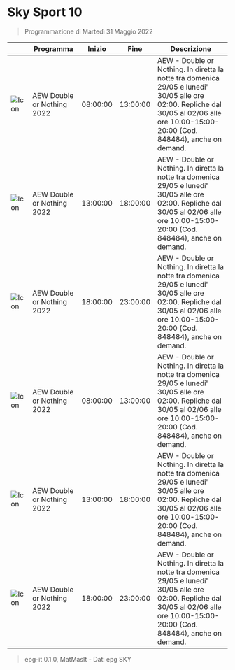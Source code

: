 # Sky Sport 10
> Programmazione di Martedì 31 Maggio 2022

||Programma|Inizio|Fine|Descrizione|
|---|---|---|---|---|
|![Icon](https://guidatv.sky.it/uuid/58085f31-618d-49d6-97dc-42628c7338d7/cover?md5ChecksumParam=f09ca38dc13f5dfb10c4bf26034bff50)|AEW Double or Nothing 2022|08:00:00|13:00:00|AEW - Double or Nothing. In diretta la notte tra domenica 29/05 e lunedi&#039; 30/05 alle ore 02:00. Repliche dal 30/05 al 02/06 alle ore 10:00-15:00-20:00 (Cod. 848484), anche on demand.
|![Icon](https://guidatv.sky.it/uuid/58085f31-618d-49d6-97dc-42628c7338d7/cover?md5ChecksumParam=f09ca38dc13f5dfb10c4bf26034bff50)|AEW Double or Nothing 2022|13:00:00|18:00:00|AEW - Double or Nothing. In diretta la notte tra domenica 29/05 e lunedi&#039; 30/05 alle ore 02:00. Repliche dal 30/05 al 02/06 alle ore 10:00-15:00-20:00 (Cod. 848484), anche on demand.
|![Icon](https://guidatv.sky.it/uuid/58085f31-618d-49d6-97dc-42628c7338d7/cover?md5ChecksumParam=f09ca38dc13f5dfb10c4bf26034bff50)|AEW Double or Nothing 2022|18:00:00|23:00:00|AEW - Double or Nothing. In diretta la notte tra domenica 29/05 e lunedi&#039; 30/05 alle ore 02:00. Repliche dal 30/05 al 02/06 alle ore 10:00-15:00-20:00 (Cod. 848484), anche on demand.
|![Icon](https://guidatv.sky.it/uuid/58085f31-618d-49d6-97dc-42628c7338d7/cover?md5ChecksumParam=f09ca38dc13f5dfb10c4bf26034bff50)|AEW Double or Nothing 2022|08:00:00|13:00:00|AEW - Double or Nothing. In diretta la notte tra domenica 29/05 e lunedi&#039; 30/05 alle ore 02:00. Repliche dal 30/05 al 02/06 alle ore 10:00-15:00-20:00 (Cod. 848484), anche on demand.
|![Icon](https://guidatv.sky.it/uuid/58085f31-618d-49d6-97dc-42628c7338d7/cover?md5ChecksumParam=f09ca38dc13f5dfb10c4bf26034bff50)|AEW Double or Nothing 2022|13:00:00|18:00:00|AEW - Double or Nothing. In diretta la notte tra domenica 29/05 e lunedi&#039; 30/05 alle ore 02:00. Repliche dal 30/05 al 02/06 alle ore 10:00-15:00-20:00 (Cod. 848484), anche on demand.
|![Icon](https://guidatv.sky.it/uuid/58085f31-618d-49d6-97dc-42628c7338d7/cover?md5ChecksumParam=f09ca38dc13f5dfb10c4bf26034bff50)|AEW Double or Nothing 2022|18:00:00|23:00:00|AEW - Double or Nothing. In diretta la notte tra domenica 29/05 e lunedi&#039; 30/05 alle ore 02:00. Repliche dal 30/05 al 02/06 alle ore 10:00-15:00-20:00 (Cod. 848484), anche on demand.



 > epg-it 0.1.0, MatMasIt - Dati epg SKY